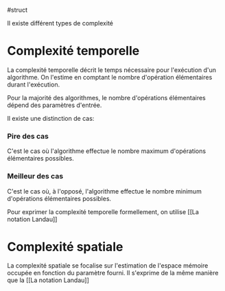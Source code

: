 #struct 

Il existe différent types de complexité

# Complexité temporelle
La complexité temporelle décrit le temps nécessaire pour l'exécution d'un algorithme. On l'estime en comptant le nombre d'opération élémentaires durant l'exécution.

Pour la majorité des algorithmes, le nombre d'opérations élémentaires dépend des paramètres d'entrée. 

Il existe une distinction de cas:
### Pire des cas
C'est le cas où l'algorithme effectue le nombre maximum d'opérations élémentaires possibles.

### Meilleur des cas
C'est le cas où, à l'opposé, l'algorithme effectue le nombre minimum d'opérations élémentaires possibles.

Pour exprimer la complexité temporelle formellement, on utilise [[La notation Landau]]

# Complexité spatiale
La complexité spatiale se focalise sur l'estimation de l'espace mémoire occupée en fonction du paramètre fourni.
Il s'exprime de la même manière que la [[La notation Landau]]



